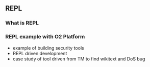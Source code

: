 ## REPL

### What is REPL

### REPL example with O2 Platform

  - example of building security tools
  - REPL driven development
  - case study of tool driven from TM to find wikitext and DoS bug
  
